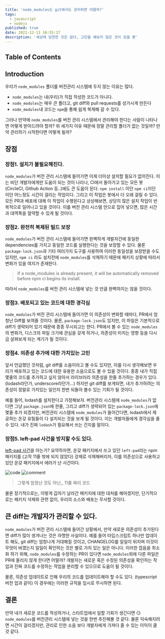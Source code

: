 ```yaml
---
title: 'node_modules도 git에서도 관리하면 어떨까?'
tags:
  - javascript
  - nodejs
published: true
date: 2021-12-11 16:55:17
description: '세상에 당연한 것은 없다, 고민을 해보지 않은 것이 있을 뿐'
---
```


## Table of Contents

## Introduction

우리가 `node_modules` 폴더를 버전관리 시스템에 두지 않는 이유는 많다.

- `node_modules`는 내(우리)가 직접 작성한 코드가 아니다.
- `node_modules`는 매우 큰 폴더고, git diff와 pull requests를 성가시게 만든다
- `node_modules`내 코드는 `npm`을 통해 쉽게 복제해 갈 수 있다.

그러나 만약에 `node_modules`를 버전 관리 시스템에서 관리해야 한다는 사람이 나타나면 어떻게 받아드려야 할까? 위 세가지 이유 때문에 정말 관리할 폴더가 없는 것일까? 만약 관리하기 시작한다면 어떻게 될까?

## 장점

### 장점1. 설치가 불필요해진다.

`node_modules`가 버전 관리 시스템에 들어가면 이제 더이상 설치할 필요가 없어진다. 이는 비단 개발자에게만 도움이 되는 것이 나리나, CI에서 돌아가고 있는 모든 봇 (CircleCI, Github Action 등..)에도 큰 도움이 된다. `npm install` 이던 `npm ci`이던 이던 어느정도 시간이 걸리는 작업이다. 그리고 이 작업은 봇에서 더 오래 걸릴 수 있다. 모든 PR과 배포에 대해 이 작업이 수행된다고 상상해보면, 상당히 많은 설치 작업이 반복적으로 일어나고 있을 것이다. 이를 버전 관리 시스템 안으로 집어 넣으면, 많은 시간과 대역폭을 절약할 수 있게 될 것이다.

### 장점2. 완전히 복제된 빌드 보장

`node_modules`가 버전 관리 시스템에 들어가면 완벽하게 개발자간에 동일한 dependencies를 가지고 동일한 코드를 실행한다는 것을 보장할 수 있다. 물론 `package-lock.json`과 기타 여러가지 도구를 사용하여 이러한 동일성을 보장받을 수도 있지만, `npm ci` 라도 설치전에 `node_modules`를 삭제하기 때문에 패키지 상황에 따라서 변화가 있을 여지가 존재한다.

> If a node_modules is already present, it will be automatically removed before npm ci begins its install.

따라서 `node_modules`를 버전 관리 시스템에 넣는 것 만큼 완벽하지는 않을 것이다.

### 장점3. 배포되고 있는 코드에 대한 경각심

`node_modules`가 버전 관리 시스템에 들어가면 이 의존성이 변화할 때마다, PR에서 엄청난 Diff를 보여줄 것이다. 물론, `package-lock.json`도 있지만, 이 파일은 기본적으로 diff가 생략되어 있기 때문에 종종 무시되고는 한다. PR에서 볼 수 있는 `node_modules`의 변화가, 디스크의 파일 크기에 관심을 갖게 하거나, 의존성이 미치는 영향 등을 다시금 살펴보게 되는 계기가 될 것이다.

### 장점4. 의존성 추가에 대한 가치있는 고민

앞서 언급했던 것처럼, git diff를 소음이라고 볼 수도 있지만, 이를 다시 생각해보면 우리가 배포하고 있는 코드에 대한 유용한 소음으로도 볼 수 있을 것이다. 종종 내가 직접 몇줄의 코드를 추가하고 싶지 않아서 라이브러리 의존성을 한줄 추가하는 경우가 있다. (lodash라던가, underscore라던가...) 하지만 git diff를 보게되면, 내가 추가하려는 의존성이 정말로 가치있는 일인지 한번 되돌아 볼수 있는 기회가 될 것이다.

예를 들어, lodash를 설치한다고 가정해보자. 버전관리 시스템에 `node_modules`가 없다면 그냥 `package.json`에 한줄, 그리고 diff가 생략되어 있는 `package-lock.json`에 몇줄 추가 되겠지만, 버전관리 시스템에 `node_modules`가 들어간다면, lodash에서 제공하는 온갖 유틸들이 다 설치되는 것을 보게 될 것이다. 이는 개발자들에게 경각심을 줄 수 있다. 내가 진짜 `lodash`가 필요해서 쓰는 건지를 말이다.

### 장점5. left-pad 사건을 방지할 수도 있다.

[left-pad 사건](https://www.bloter.net/newsView/blt201604040002)을 아는가? 요약하자면, 온갖 패키지에서 쓰고 있던 `left-pad`라는 npm 패키지를 (고작 11줄 밖에 되지 않았다) 강제로 삭제해버리자, 이를 의존성으로 사용하고 있던 온갖 패키지에서 에러가 난 사건이다.

![code](https://i.imgur.com/FkMcZDDh.jpg)
![comment](https://www.bloter.net/data/blt/image/2016/04/04/blt201604040008.jpg)

> 그렇게 엄청난 것도 아닌,, 11줄 짜리 코드

물론 장기적으로는, 이렇게 갑자기 날라간 패키지에 대한 대처를 해야겠지만, 단기적으로는 패키지 삭제와 관련 없이, 우리의 소스와 배포는 무사할 것이다.

## 큰 diff는 개발자가 관리할 수 있다.

`node_modules`가 버전 관리 시스템에 들어간 상황에서, 만약 새로운 의존성이 추가된다면 diff가 많이 생겨나는 것은 자명한 사실이다. 예를 들어 타입스크립트 하나만 업데이트 해도, git diff는 엄청나게 거대해질 것이고, CHANGELOG를 일일이 뒤지며 이것이 무엇이 바꼈는지 일일이 확인하는 것은 별로 가치 있는 일은 아니다. 이러한 잡음을 최소화 하기 위해, `node_modules`를 수정하는 PR이 있다면 `node_modules`외에 다른 파일은 PR에 올리지 않게 한다면 어떨까? 개발자는 새로운 혹은 수정된 의존성을 확인하는 작업과 진짜 코드를 수정하는 작업을 분리할 수 있으므로 도움이 될 것이다.

물론, 의존성 업데이트로 인해 우리의 코드를 업데이트해야 할 수도 있다. (typescript 버전 업과 같이) 이 경우에는 이러한 규칙을 임시로 무시하면 된다.

## 결론

만약 내가 새로운 코드를 작성하거나, 스타트업에서 일할 기회가 생긴다면 😏 `node_modules`를 버전관리 시스템에 넣는 것을 한번 추진해볼 것 같다. 물론 익숙해지려면 시간이 걸리겠지만, 관리로 인한 소음 보다 개발자에게 가져다 줄 수 있는 이익이 클 것 같다.
